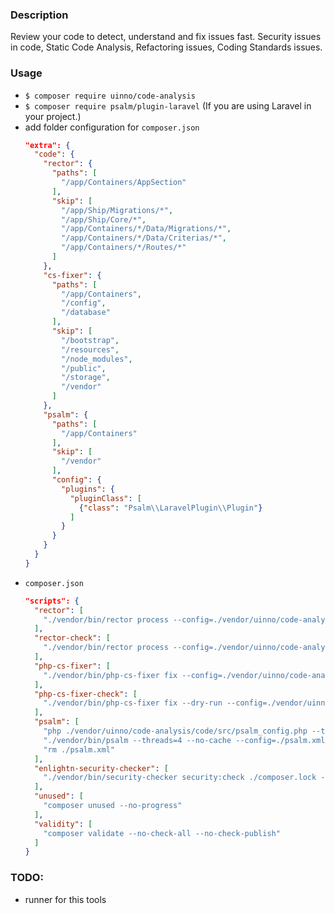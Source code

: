 ### Description ###
Review your code to detect, understand and fix issues fast. Security issues in code, Static Code Analysis, Refactoring issues, Coding Standards issues.

### Usage ###
- ```$ composer require uinno/code-analysis```
- ```$ composer require psalm/plugin-laravel``` (If you are using Laravel in your project.)
- add folder configuration for ```composer.json```
  ```json
  "extra": {
    "code": {
      "rector": {
        "paths": [
          "/app/Containers/AppSection"
        ],
        "skip": [
          "/app/Ship/Migrations/*",
          "/app/Ship/Core/*",
          "/app/Containers/*/Data/Migrations/*",
          "/app/Containers/*/Data/Criterias/*",
          "/app/Containers/*/Routes/*"
        ]
      },
      "cs-fixer": {
        "paths": [
          "/app/Containers",
          "/config",
          "/database"
        ],
        "skip": [
          "/bootstrap",
          "/resources",
          "/node_modules",
          "/public",
          "/storage",
          "/vendor"        
        ]
      },
      "psalm": {
        "paths": [
          "/app/Containers"
        ],
        "skip": [
          "/vendor"
        ],
        "config": {
          "plugins": {
            "pluginClass": [
              {"class": "Psalm\\LaravelPlugin\\Plugin"}
            ]
          }
        }
      }
    }
  }
  ```
- ```composer.json```
  ```json
  "scripts": {
    "rector": [
      "./vendor/bin/rector process --config=./vendor/uinno/code-analysis/code/configs/rector.php  --clear-cache"
    ],
    "rector-check": [
      "./vendor/bin/rector process --config=./vendor/uinno/code-analysis/code/configs/rector.php  --clear-cache --dry-run"
    ],
    "php-cs-fixer": [
      "./vendor/bin/php-cs-fixer fix --config=./vendor/uinno/code-analysis/code/configs/.php_cs.dist.php --allow-risky=yes --using-cache=no"
    ],
    "php-cs-fixer-check": [
      "./vendor/bin/php-cs-fixer fix --dry-run --config=./vendor/uinno/code-analysis/code/configs/.php_cs.dist.php --diff -vv --allow-risky=yes --using-cache=no"
    ],
    "psalm": [
      "php ./vendor/uinno/code-analysis/code/src/psalm_config.php --target=./psalm.xml",
      "./vendor/bin/psalm --threads=4 --no-cache --config=./psalm.xml",
      "rm ./psalm.xml"
    ],
    "enlightn-security-checker": [
      "./vendor/bin/security-checker security:check ./composer.lock --format=json"
    ],
    "unused": [
      "composer unused --no-progress"
    ],
    "validity": [
      "composer validate --no-check-all --no-check-publish"
    ]
  }
  ```

### TODO: ###
- runner for this tools
